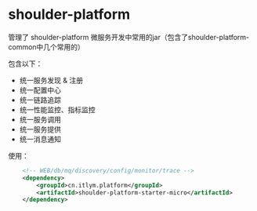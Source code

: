 # shoulder-platform

管理了 shoulder-platform 微服务开发中常用的jar（包含了shoulder-platform-common中几个常用的）

包含以下：
- 统一服务发现 & 注册
- 统一配置中心
- 统一链路追踪
- 统一性能监控、指标监控
- 统一服务调用
- 统一服务提供
- 统一消息通知

使用：

```xml
    <!-- WEB/db/mq/discovery/config/monitor/trace -->
    <dependency>
        <groupId>cn.itlym.platform</groupId>
        <artifactId>shoulder-platform-starter-micro</artifactId>
    </dependency>
```